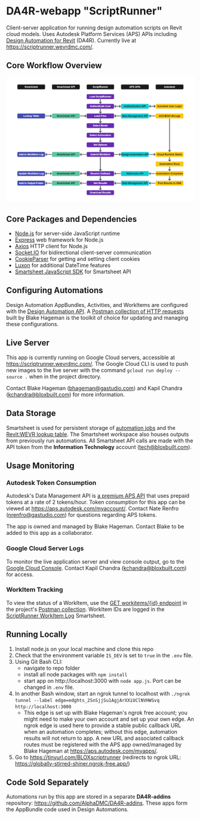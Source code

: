 # DA4R-webapp "ScriptRunner"
Client-server application for running design automation scripts on Revit cloud models. Uses Autodesk Platform Services (APS) APIs including [Design Automation for Revit](https://aps.autodesk.com/en/docs/design-automation/v3/tutorials/revit/) (DA4R). Currently live at https://scriptrunner.wevrdmc.com/.

## Core Workflow Overview

![workflow-overview.jpg](workflow-overview.jpg)

## Core Packages and Dependencies

- [Node.js](https://nodejs.org/en/about) for server-side JavaScript runtime 
- [Express](https://expressjs.com/) web framework for Node.js
- [Axios](https://axios-http.com/docs/intro) HTTP client for Node.js
- [Socket.IO](https://socket.io/) for bidirectional client-server communication
- [CookieParser](https://www.npmjs.com/package/cookie-parser) for getting and setting client cookies
- [Luxon](https://moment.github.io/luxon/#/?id=luxon) for additional DateTime features
- [Smartsheet JavaScript SDK](https://github.com/smartsheet-platform/smartsheet-javascript-sdk) for Smartsheet API

## Configuring Automations

Design Automation AppBundles, Activities, and WorkItems are configured with the [Design Automation API](https://aps.autodesk.com/en/docs/design-automation/v3/reference/http/). A [Postman collection of HTTP requests](https://app.getpostman.com/join-team?invite_code=075d3cddf92262ce2934854c16cedba1&target_code=38187d83b39353ea03dba1bf0b4c035a) built by Blake Hageman is the toolkit of choice for updating and managing these configurations.

## Live Server

This app is currently running on Google Cloud servers, accessible at https://scriptrunner.wevrdmc.com/. The Google Cloud CLI is used to push new images to the live server with the command `gcloud run deploy --source .` when in the project directory.

Contact Blake Hageman (bhageman@gastudio.com) and Kapil Chandra (kchandra@bloxbuilt.com) for more information.

## Data Storage

Smartsheet is used for persistent storage of [automation jobs](https://app.smartsheet.com/sheets/3xVGjvWJ6jHP4CWJrG8R9crgqmxHFhmc29HP6WJ1) and the [Revit:WEVR lookup table](https://app.smartsheet.com/sheets/CrpMWXR9HWjHvJpRJ92Hq88Q9HcfV3RmpHWjx9H1?view=grid&filterId=1747181111299972). The Smartsheet workspace also houses outputs from previously run automations. All Smartsheet API calls are made with the API token from the **Information Technology** account (tech@bloxbuilt.com).

## Usage Monitoring

### Autodesk Token Consumption

Autodesk's Data Management API is [a premium APS API](https://aps.autodesk.com/pricing-flex-tokens#:~:text=Info-,Design%20Automation%20API,-2.0) that uses prepaid tokens at a rate of 2 tokens/hour. Token consumption for this app can be viewed at https://aps.autodesk.com/myaccount/. Contact Nate Renfro (nrenfro@gastudio.com) for questions regarding APS tokens.

The app is owned and managed by Blake Hageman. Contact Blake to be added to this app as a collaborator.

### Google Cloud Server Logs

To monitor the live application server and view console output, go to the [Google Cloud Console](https://console.cloud.google.com/run/detail/us-central1/da4r-webapp/logs?authuser=4&project=wevr-dev). Contact Kapil Chandra (kchandra@bloxbuilt.com) for access.

### WorkItem Tracking

To view the status of a WorkItem, use the [GET workitems/{id} endpoint](https://aps.autodesk.com/en/docs/design-automation/v3/reference/http/workitems-id-GET/) in the project's [Postman collection](https://app.getpostman.com/join-team?invite_code=075d3cddf92262ce2934854c16cedba1&target_code=38187d83b39353ea03dba1bf0b4c035a). WorkItem IDs are logged in the [ScriptRunner WorkItem Log](https://app.smartsheet.com/sheets/3xVGjvWJ6jHP4CWJrG8R9crgqmxHFhmc29HP6WJ1) Smartsheet.

## Running Locally

1. Install node.js on your local machine and clone this repo
2. Check that the environment variable `IS_DEV` is set to `true` in the `.env` file.
3. Using Git Bash CLI:
    * navigate to repo folder
    * install all node packages with `npm install`
    * start app on http://localhost:3000 with `node app.js`. Port can be changed in `.env` file.
4. In another Bash window, start an ngrok tunnel to localhost with `./ngrok tunnel --label edge=edghts_2SnSjjSu1AgjArXXiUClNVHWSvq http://localhost:3000`
    * This edge is set up with Blake Hageman's ngrok free account; you might need to make your own account and set up your own edge. An ngrok edge is used here to provide a stable public callback URL when an automation completes; without this edge, automation results will not return to app. A new URL and associated callback routes must be registered with the APS app owned/managed by Blake Hageman at https://aps.autodesk.com/myapps/.
5. Go to https://tinyurl.com/BLOXscriptrunner (redirects to ngrok URL: https://globally-stirred-shiner.ngrok-free.app/)

## Code Sold Separately

Automations run by this app are stored in a separate **DA4R-addins** repository: https://github.com/AlphaDMC/DA4R-addins. These apps form the AppBundle code used in Design Automations.
